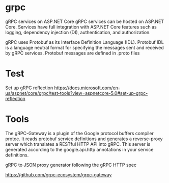 # grpc


gRPC services on ASP.NET Core
gRPC services can be hosted on ASP.NET Core. Services have full integration with ASP.NET Core features such as logging, dependency injection (DI), authentication, and authorization.


gRPC uses Protobuf as its Interface Definition Language (IDL). Protobuf IDL is a language neutral format for specifying the messages sent and received by gRPC services. Protobuf messages are defined in .proto files


# Test


Set up gRPC reflection
https://docs.microsoft.com/en-us/aspnet/core/grpc/test-tools?view=aspnetcore-5.0#set-up-grpc-reflection

# Tools


The gRPC-Gateway is a plugin of the Google protocol buffers compiler protoc. It reads protobuf service definitions and generates a reverse-proxy server which translates a RESTful HTTP API into gRPC. This server is generated according to the google.api.http annotations in your service definitions.

gRPC to JSON proxy generator following the gRPC HTTP spec 
 
https://github.com/grpc-ecosystem/grpc-gateway 